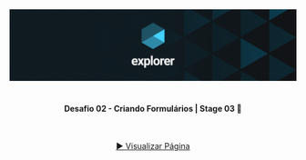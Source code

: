 <div align="center">
  <img alt="Logo Explorer" title="Explorer" src="./readme/Capa-Explorer.png">
</div>
<br>
<h4 align="center"> 
	 Desafio 02 - Criando Formulários | Stage 03 🚀 
</h4>
<br>
<div align="center">
  
  <a href="https://davif91.github.io/Stage03.Desafio2.Formulario-Avalie-a-Sua-Mentoria/"> ▶️ Visualizar Página </a>
</div>
